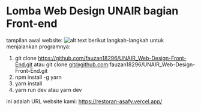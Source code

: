 # Lomba Web Design UNAIR bagian Front-end
tampilan awal website:
![alt text](https://i.imgur.com/NQDpeG1.jpeg?raw=true)
berikut langkah-langkah untuk menjalankan programnya:
1) git clone https://github.com/fauzan18296/UNAIR_Web-Design-Front-End.git atau git clone git@github.com:fauzan18296/UNAIR_Web-Design-Front-End.git
2) npm install -g yarn
3) yarn install
4) yarn run dev atau yarn dev
   
ini adalah URL website kami:
https://restoran-asafy.vercel.app/
